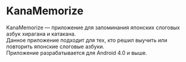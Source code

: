 # KanaMemorize
KanaMemorize — приложение для запоминания японских слоговых азбук хирагана и катакана.<br>
Данное приложение подходит для тех, кто решил выучить или повторить японские слоговые азбуки.<br>
Приложение разрабатывается для Android 4.0 и выше.
